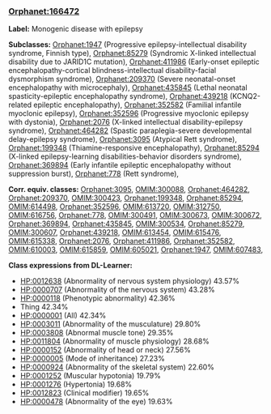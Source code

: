 
### [Orphanet:166472](http://www.orpha.net/ORDO/Orphanet_166472)
**Label:** Monogenic disease with epilepsy

**Subclasses:** [Orphanet:1947](http://www.orpha.net/ORDO/Orphanet_1947) (Progressive epilepsy-intellectual disability syndrome, Finnish type), [Orphanet:85279](http://www.orpha.net/ORDO/Orphanet_85279) (Syndromic X-linked intellectual disability due to JARID1C mutation), [Orphanet:411986](http://www.orpha.net/ORDO/Orphanet_411986) (Early-onset epileptic encephalopathy-cortical blindness-intellectual disability-facial dysmorphism syndrome), [Orphanet:209370](http://www.orpha.net/ORDO/Orphanet_209370) (Severe neonatal-onset encephalopathy with microcephaly), [Orphanet:435845](http://www.orpha.net/ORDO/Orphanet_435845) (Lethal neonatal spasticity-epileptic encephalopathy syndrome), [Orphanet:439218](http://www.orpha.net/ORDO/Orphanet_439218) (KCNQ2-related epileptic encephalopathy), [Orphanet:352582](http://www.orpha.net/ORDO/Orphanet_352582) (Familial infantile myoclonic epilepsy), [Orphanet:352596](http://www.orpha.net/ORDO/Orphanet_352596) (Progressive myoclonic epilepsy with dystonia), [Orphanet:2076](http://www.orpha.net/ORDO/Orphanet_2076) (X-linked intellectual disability-epilepsy syndrome), [Orphanet:464282](http://www.orpha.net/ORDO/Orphanet_464282) (Spastic paraplegia-severe developmental delay-epilepsy syndrome), [Orphanet:3095](http://www.orpha.net/ORDO/Orphanet_3095) (Atypical Rett syndrome), [Orphanet:199348](http://www.orpha.net/ORDO/Orphanet_199348) (Thiamine-responsive encephalopathy), [Orphanet:85294](http://www.orpha.net/ORDO/Orphanet_85294) (X-linked epilepsy-learning disabilities-behavior disorders syndrome), [Orphanet:369894](http://www.orpha.net/ORDO/Orphanet_369894) (Early infantile epileptic encephalopathy without suppression burst), [Orphanet:778](http://www.orpha.net/ORDO/Orphanet_778) (Rett syndrome), 

**Corr. equiv. classes:** [Orphanet:3095](http://www.orpha.net/ORDO/Orphanet_3095), [OMIM:300088](http://purl.obolibrary.org/obo/OMIM_300088), [Orphanet:464282](http://www.orpha.net/ORDO/Orphanet_464282), [Orphanet:209370](http://www.orpha.net/ORDO/Orphanet_209370), [OMIM:300423](http://purl.obolibrary.org/obo/OMIM_300423), [Orphanet:199348](http://www.orpha.net/ORDO/Orphanet_199348), [Orphanet:85294](http://www.orpha.net/ORDO/Orphanet_85294), [OMIM:614498](http://purl.obolibrary.org/obo/OMIM_614498), [Orphanet:352596](http://www.orpha.net/ORDO/Orphanet_352596), [OMIM:613720](http://purl.obolibrary.org/obo/OMIM_613720), [OMIM:312750](http://purl.obolibrary.org/obo/OMIM_312750), [OMIM:616756](http://purl.obolibrary.org/obo/OMIM_616756), [Orphanet:778](http://www.orpha.net/ORDO/Orphanet_778), [OMIM:300491](http://purl.obolibrary.org/obo/OMIM_300491), [OMIM:300673](http://purl.obolibrary.org/obo/OMIM_300673), [OMIM:300672](http://purl.obolibrary.org/obo/OMIM_300672), [Orphanet:369894](http://www.orpha.net/ORDO/Orphanet_369894), [Orphanet:435845](http://www.orpha.net/ORDO/Orphanet_435845), [OMIM:300534](http://purl.obolibrary.org/obo/OMIM_300534), [Orphanet:85279](http://www.orpha.net/ORDO/Orphanet_85279), [OMIM:300607](http://purl.obolibrary.org/obo/OMIM_300607), [Orphanet:439218](http://www.orpha.net/ORDO/Orphanet_439218), [OMIM:613454](http://purl.obolibrary.org/obo/OMIM_613454), [OMIM:615476](http://purl.obolibrary.org/obo/OMIM_615476), [OMIM:615338](http://purl.obolibrary.org/obo/OMIM_615338), [Orphanet:2076](http://www.orpha.net/ORDO/Orphanet_2076), [Orphanet:411986](http://www.orpha.net/ORDO/Orphanet_411986), [Orphanet:352582](http://www.orpha.net/ORDO/Orphanet_352582), [OMIM:610003](http://purl.obolibrary.org/obo/OMIM_610003), [OMIM:615859](http://purl.obolibrary.org/obo/OMIM_615859), [OMIM:605021](http://purl.obolibrary.org/obo/OMIM_605021), [Orphanet:1947](http://www.orpha.net/ORDO/Orphanet_1947), [OMIM:607483](http://purl.obolibrary.org/obo/OMIM_607483), 

**Class expressions from DL-Learner:**

- [HP:0012638](http://purl.obolibrary.org/obo/HP_0012638) (Abnormality of nervous system physiology) 43.57%
- [HP:0000707](http://purl.obolibrary.org/obo/HP_0000707) (Abnormality of the nervous system) 43.28%
- [HP:0000118](http://purl.obolibrary.org/obo/HP_0000118) (Phenotypic abnormality) 42.36%
- Thing 42.34%
- [HP:0000001](http://purl.obolibrary.org/obo/HP_0000001) (All) 42.34%
- [HP:0003011](http://purl.obolibrary.org/obo/HP_0003011) (Abnormality of the musculature) 29.80%
- [HP:0003808](http://purl.obolibrary.org/obo/HP_0003808) (Abnormal muscle tone) 29.35%
- [HP:0011804](http://purl.obolibrary.org/obo/HP_0011804) (Abnormality of muscle physiology) 28.68%
- [HP:0000152](http://purl.obolibrary.org/obo/HP_0000152) (Abnormality of head or neck) 27.56%
- [HP:0000005](http://purl.obolibrary.org/obo/HP_0000005) (Mode of inheritance) 27.23%
- [HP:0000924](http://purl.obolibrary.org/obo/HP_0000924) (Abnormality of the skeletal system) 22.60%
- [HP:0001252](http://purl.obolibrary.org/obo/HP_0001252) (Muscular hypotonia) 19.79%
- [HP:0001276](http://purl.obolibrary.org/obo/HP_0001276) (Hypertonia) 19.68%
- [HP:0012823](http://purl.obolibrary.org/obo/HP_0012823) (Clinical modifier) 19.65%
- [HP:0000478](http://purl.obolibrary.org/obo/HP_0000478) (Abnormality of the eye) 19.63%


